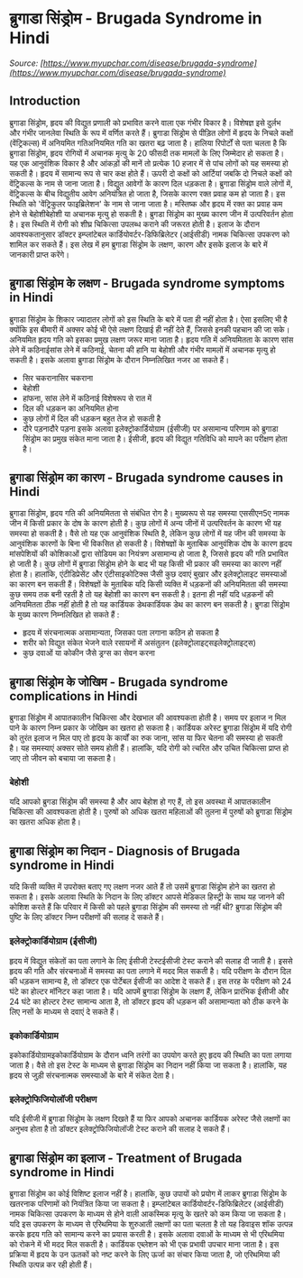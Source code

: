 # ब्रुगाडा सिंड्रोम - Brugada Syndrome in Hindi
_Source: [https://www.myupchar.com/disease/brugada-syndrome](https://www.myupchar.com/disease/brugada-syndrome)_

## Introduction
ब्रुगाडा सिंड्रोम, हृदय की विद्युत प्रणाली को प्रभावित करने वाला एक गंभीर विकार है। विशेषज्ञ इसे दुर्लभ और गंभीर जानलेवा स्थिति के रूप में वर्णित करते हैं। ब्रुगाडा सिंड्रोम से पीड़ित लोगों में हृदय के निचले कक्षों (वेंट्रिकल्स) में अनियमित गतिअनियमित गति का खतरा बढ़ जाता है। हालिया रिपोर्टों से पता चलता है कि ब्रुगाडा सिंड्रोम, हृदय रोगियों में अचानक मृत्यु के 20 फीसदी तक मामलों के लिए जिम्मेदार हो सकता है। यह एक आनुवंशिक विकार है और आंकड़ों की मानें तो प्रत्येक 10 हजार में से पांच लोगों को यह समस्या हो सकती है।
हृदय में सामान्य रूप से चार कक्ष होते हैं। ऊपरी दो कक्षों को आर्टियां जबकि दो निचले कक्षों को वेंट्रिकल्स के नाम से जाना जाता है। विद्युत आवेगों के कारण दिल धड़कता है। ब्रुगाडा सिंड्रोम वाले लोगों में, वेंट्रिकल्स के बीच विद्युतीय आवेग अनियंत्रित हो जाता है, जिसके कारण रक्त प्रवाह कम हो जाता है। इस स्थिति को 'वेंट्रिकुलर फाइब्रिलेशन' के नाम से जाना जाता है। मस्तिष्क और हृदय में रक्त का प्रवाह कम होने से बेहोशीबेहोशी या अचानक मृत्यु हो सकती है।
ब्रुगडा सिंड्रोम का मुख्य कारण जीन में उत्परिवर्तन होता है। इस स्थिति में रोगी को शीघ्र चिकित्सा उपलब्ध कराने की जरूरत होती है। इलाज के दौरान आवश्यकतानुसार डॉक्टर इम्प्लांटेबल कार्डियोवर्टर-डिफिब्रिलेटर (आईसीडी) नामक चिकित्सा उपकरण को शामिल कर सकते हैं।
इस लेख में हम ब्रुगाडा सिंड्रोम के लक्षण, कारण और इसके इलाज के बारे में जानकारी प्राप्त करेंगे।

## ब्रुगाडा सिंड्रोम के लक्षण - Brugada syndrome symptoms in Hindi
ब्रुगाडा सिंड्रोम के शिकार ज्यादातर लोगों को इस ​स्थिति के बारे में पता ही नहीं होता है। ऐसा इसलिए भी है क्योंकि इस बीमारी में अक्सर कोई भी ऐसे लक्षण दिखाई ही नहीं देते हैं, जिससे इनकी पहचान की जा सके। अनियमित हृदय गति को इसका प्रमुख लक्षण जरूर माना जाता है। हृदय गति में अनियमितता के कारण सांस लेने में कठिनाईसांस लेने में कठिनाई, चेतना की हानि या बेहोशी और गंभीर मामलों में अचानक मृत्यु हो सकती है। इसके अलावा ब्रुगाडा सिंड्रोम के दौरान निम्नलिखित नजर आ सकते हैं।
- सिर चकरानासिर चकराना
- बेहोशी
- हांफना, सांस लेने में कठिनाई विशेषरूप से रात में
- दिल की धड़कन का अनियमित होना
- कुछ लोगों में दिल की धड़कन बहुत तेज हो सकती है
- दौरे पड़नादौरे पड़ना
इसके अलावा इलेक्ट्रोकार्डियोग्राम (ईसीजी) पर असामान्य परिणाम को ब्रुगाडा सिंड्रोम का प्रमुख संकेत माना जाता है। ईसीजी, हृदय की विद्युत गतिविधि को मापने का परीक्षण होता है।

## ब्रुगाडा सिंड्रोम का कारण - Brugada syndrome causes in Hindi
ब्रुगाडा सिंड्रोम, हृदय गति की अनियमितता से संबंधित रोग है। मुख्यरूप से यह समस्या एससीएन5ए नामक जीन में किसी प्रकार के दोष के कारण होती है। कुछ लोगों में अन्य जीनों में उत्परिवर्तन के कारण भी यह समस्या हो सकती है। वैसे तो यह एक आनुवंशिक स्थिति है, लेकिन कुछ लोगों में यह जीन की समस्या के आनुवंशिक कारणों के बिना भी विकसित हो सकती है। विशेषज्ञों के मुताबिक आनुवंशिक दोष के कारण हृदय मांसपेशियों की कोशिकाओं द्वारा सोडियम का नियंत्रण असामान्य हो जाता है, जिससे हृदय की गति प्रभावित हो जाती है।
कुछ लोगों में ब्रुगाडा सिंड्रोम होने के बाद भी यह किसी भी प्रकार की समस्या का कारण नहीं होता है। हालांकि, एंटीडिप्रेसेंट और एंटीसाइकोटिक्स जैसी कुछ दवाएं बुखार और इलेक्ट्रोलाइट समस्याओं का कारण बन सकती हैं। विशेषज्ञों के मुताबिक यदि किसी व्यक्ति में धड़कनों की अनियमितता की समस्या कुछ समय तक बनी रहती है तो यह बेहोशी का कारण बन सकती है। इतना ही नहीं यदि धड़कनों की अनियमितता ठीक नहीं होती है तो यह कार्डियक डेथकार्डियक डेथ का कारण बन सकती है।
ब्रुगडा सिंड्रोम के मुख्य कारण निम्नलिखित हो सकते हैं :
- हृदय में संरचनात्मक असामान्यता, जिसका पता लगाना कठिन हो सकता है
- शरीर को विद्युत संकेत भेजने वाले रसायनों में असंतुलन (इलेक्ट्रोलाइट्सइलेक्ट्रोलाइट्स)
- कुछ दवाओं या कोकीन जैसे ड्रग्स का सेवन करना

## ब्रुगाडा सिंड्रोम के जोखिम - Brugada syndrome complications in Hindi
ब्रुगाडा सिंड्रोम में आपातकालीन चिकित्सा और देखभाल की आवश्यकता होती है। समय पर इलाज न मिल पाने के ​कारण निम्न प्रकार के जोखिम का खतरा हो सकता है।
कार्डियक अरेस्ट
ब्रुगाडा सिंड्रोम में यदि रोगी को तुरंत इलाज न मिल पाए तो हृदय के कार्यों का रुक जाना, सांस या​ फिर चेतना की समस्या हो सकती है। यह समस्याएं अक्सर सोते समय होती हैं। हालांकि, यदि रोगी को त्चरित और उचित चिकित्सा प्राप्त हो जाए तो जीवन को बचाया जा सकता है।
### बेहोशी
यदि आपको ब्रुगडा सिंड्रोम की समस्या है और आप बेहोश हो गए हैं, तो इस अवस्था में आपातकालीन चिकित्सा की आवश्यकता होती है।
पुरुषों को अधिक खतरा
महिलाओं की तुलना में पुरुषों को ब्रुगाडा सिंड्रोम का खतरा अधिक होता है।

## ब्रुगाडा सिंड्रोम का निदान - Diagnosis of Brugada syndrome in Hindi
यदि किसी व्यक्ति में उपरोक्त बताए गए लक्षण नजर आते हैं तो उसमें ब्रुगाडा सिंड्रोम होने का खतरा हो सकता है। इसके अलावा स्थिति के निदान के लिए डॉक्टर आपसे मेडिकल हिस्ट्री के साथ यह जानने की कोशिश करते हैं कि परिवार में किसी को पहले ब्रुगाडा सिंड्रोम की समस्या तो नहीं थी? ब्रुगाडा सिंड्रोम की पुष्टि के लिए डॉक्टर निम्न परीक्षणों की सलाह दे सकते हैं।
### इलेक्ट्रोकार्डियोग्राम (ईसीजी)
हृदय में विद्युत संकेतों का पता लगाने के लिए ईसीजी टेस्टईसीजी टेस्ट कराने की सलाह दी जाती है। इससे हृदय की गति और संरचनाओं में समस्या का पता लगाने में मदद मिल सकती है। यदि परीक्षण के दौरान दिल की धड़कन सामान्य है, तो डॉक्टर एक पोर्टेबल ईसीजी का आदेश दे सकते हैं। इस तरह के परीक्षण को 24 घंटे का होल्टर मॉनिटर कहा जाता है। यदि आपमें ब्रुगाडा सिंड्रोम के लक्षण हैं, लेकिन प्रारंभिक ईसीजी और 24 घंटे का होल्टर टेस्ट सामान्य आता है, तो डॉक्टर हृदय की धड़कन की असामान्यता को ठीक करने के लिए नसों के माध्यम से दवाएं दे सकते हैं।
### इकोकार्डियोग्राम
इकोकार्डियोग्रामइकोकार्डियोग्राम के दौरान ध्वनि तरंगों का उपयोग करते हुए हृदय की स्थिति का पता लगाया जाता है। वैसे तो इस टेस्ट के माध्यम से ब्रुगाडा सिंड्रोम का निदान नहीं किया जा सकता है। हालांकि, यह हृदय से जुड़ी संरचनात्मक समस्याओं के बारे में संकेत देता है।
### इलेक्ट्रोफिजियोलॉजी परीक्षण
यदि ईसीजी में ब्रुगाडा सिंड्रोम के लक्षण दिखते हैं या फिर आपको अचानक कार्डियक अरेस्ट जैसे लक्षणों का अनुभव होता है तो डॉक्टर इलेक्ट्रोफिजियोलॉजी टेस्ट कराने की सलाह दे सकते हैं।

## ब्रुगाडा सिंड्रोम का इलाज - Treatment of Brugada syndrome in Hindi
ब्रुगाडा सिंड्रोम का कोई विशिष्ट इलाज नहीं है। हालांकि, कुछ उपायों को प्रयोग में लाकर ब्रुगाडा सिंड्रोम के खतरनाक परिणामों को नियंत्रित किया जा सकता है। इम्प्लांटेबल कार्डियोवर्टर-डिफिब्रिलेटर (आईसीडी) नामक चिकित्सा उपकरण के माध्यम से होने वाली आकस्मिक मृत्यु के खतरे को कम किया जा सकता है। यदि इस उपकरण के माध्यम से एरिथमिया के शुरुआती लक्षणों का पता चलता है तो यह डिवाइस शॉक उत्पन्न करके हृदय गति को सामान्य करने का प्रयास करती है।
इसके अलावा दवाओं के माध्यम से भी एरिथमिया को रोकने में भी मदद मिल सकती है। कार्डियक एब्लेशन को भी एक प्रभावी उपचार माना जाता है। इस प्रक्रिया में हृदय के उन ऊतकों को नष्ट करने के लिए ऊर्जा का संचार किया जाता है, जो एरिथमिया की स्थिति उत्पन्न ​कर रही होती हैं।

